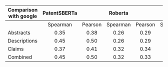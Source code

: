 | Comparison with google | PatentSBERTa |         | Roberta  |         | SBERT   |         |
|------------------------|:------------:|:-------:|:--------:|:-------:|:-------:|:-------:|
|                        | Spearman     | Pearson | Spearman | Pearson | Spearman| Pearson |
| Abstracts              | 0.35         | 0.38    | 0.26     | 0.29    | 0.3     | 0.34    |
| Descriptions           | 0.45         | 0.50    | 0.26     | 0.29    | 0.46    | 0.52    |
| Claims                 | 0.37         | 0.41    | 0.32     | 0.34    | 0.37    | 0.42    |
| Combined               | 0.45         | 0.50    | 0.32     | 0.33    | 0.46    | 0.53    |
